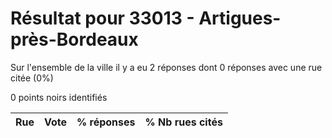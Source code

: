 # Résultat pour 33013 - Artigues-près-Bordeaux

Sur l'ensemble de la ville il y a eu 2 réponses dont 0 réponses avec une rue citée (0%)

0 points noirs identifiés

| Rue | Vote | % réponses | % Nb rues cités|
|-----|------|------------|----------------|
